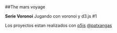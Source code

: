 ##The mars voyage


**Serie Voronoi** Jugando con voronoi y d3.js #1



Los proyectos estan realizados con [p5js](http://p5js.org)
[@patxangas](http://twitter.com/patxangas)
